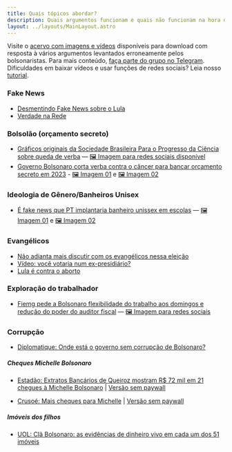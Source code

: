 ```yaml
---
title: Quais tópicos abordar?
description: Quais argumentos funcionam e quais não funcionam na hora de convencer os indecisos?
layout: ../layouts/MainLayout.astro
---
```


Visite o [acervo com imagens e vídeos](https://drive.google.com/drive/folders/10Y_vh5YJp06XPShryTgvNF7MGcmcPa5G) disponíveis para download com resposta à vários argumentos levantados erroneamente pelos bolsonaristas. Para mais conteúdo, [faça parte do grupo no Telegram](https://t.me/+fRKb1oBX6tMxNmMx). Dificuldades em baixar vídeos e usar funções de redes sociais? Leia nosso [tutorial](/tutorial).


### Fake News
- [Desmentindo Fake News sobre o Lula](https://docs.google.com/document/d/1iKY3u1C8g_G__6dyDuDF36Uziau3J7zY/edit)
- [Verdade na Rede](https://lula.com.br/verdade-na-rede/)

### Bolsolão (orçamento secreto)
- [Gráficos originais da Sociedade Brasileira Para o Progresso da Ciência sobre queda de verba](http://portal.sbpcnet.org.br/wp-content/uploads/2022/05/Tabelas-Comparativas-LOA-2022-Atualizado.pdf) — [🖼 Imagem para redes sociais disponível](https://drive.google.com/file/d/1ZZjFFgAbcmBdyjzeES6FGP4Qoq85-55j/view?usp=sharing)
- [Governo Bolsonaro corta verba contra o câncer para bancar orçamento secreto em 2023](https://www.estadao.com.br/politica/governo-bolsonaro-corta-verba-contra-o-cancer-para-bancar-orcamento-secreto-em-2023/) - [🖼 Imagem 01](https://drive.google.com/file/d/1mfUhyx-JYONoyf2qM-boc0O2YhCmzAp9/view?usp=sharing) e [🖼 Imagem 02](https://drive.google.com/file/d/1oz3Rh2fSFbK3TWA3ff1oZNouwDO8Kcy2/view?usp=sharing)

### Ideologia de Gênero/Banheiros Unisex
- [É fake news que PT implantaria banheiro unissex em escolas](https://lula.com.br/e-fake-news-que-pt-implantaria-banheiro-unissex-em-escolas/) — [🖼 Imagem 01](https://drive.google.com/file/d/1T0ujy1k7gwMHKCyxAfy24gqWQbrK4hcI/view?usp=sharing) e [🖼 Imagem 02](https://drive.google.com/file/d/1PEHNVEz11DDTuLFPwK4gXx2IUszF3cny/view?usp=sharing)

### Evangélicos
- [Não adianta mais discutir com os evangélicos nessa eleição](https://theintercept.com/2022/10/07/conversar-com-os-evangelicos-nao-surtira-efeito-agora/)
- [Vídeo: você votaria num ex-presidiário?](https://drive.google.com/file/d/1FaLnHOylIONXUmRn4hJMCcFSIJatTo01/view?usp=sharing)
- [Lula é contra o aborto](https://www1.folha.uol.com.br/poder/2022/10/lula-grava-video-diz-ser-contra-aborto-e-leva-pauta-de-costumes-a-tv.shtml)

### Exploração do trabalhador
- [Fiemg pede a Bolsonaro flexibilidade do trabalho aos domingos e redução do poder do auditor fiscal](https://www.hojeemdia.com.br/economiaefinancas/fiemg-pede-a-bolsonaro-flexibilidade-do-trabalho-aos-domingos-e-reduc-o-do-poder-do-auditor-fiscal-1.925303) — [🖼 Imagem para redes sociais](https://drive.google.com/file/d/1X3d7lj28fHsoRsH--b6InrLe1wy2Opgz/view?usp=sharing)


### Corrupção
- [Diplomatique: Onde está o governo sem corrupção de Bolsonaro?](https://diplomatique.org.br/onde-esta-o-governo-sem-corrupcao-de-bolsonaro/)

##### Cheques Michelle Bolsonaro
- [Estadão: Extratos Bancários de Queiroz mostram R$ 72 mil em 21 chegues à Michelle Bolsonaro](https://politica.estadao.com.br/blogs/fausto-macedo/extratos-bancarios-de-queiroz-mostram-cheques-a-primeira-dama-michelle-bolsonaro/)
| [Versão sem paywall](https://12ft.io/proxy?q=https%3A%2F%2Fpolitica.estadao.com.br%2Fblogs%2Ffausto-macedo%2Fextratos-bancarios-de-queiroz-mostram-cheques-a-primeira-dama-michelle-bolsonaro%2F)

- [Crusoé: Mais cheques para Michelle](https://crusoe.uol.com.br/edicoes/119/mais-cheques-para-michelle/)
| [Versão sem paywall](https://12ft.io/proxy?q=https%3A%2F%2Fcrusoe.uol.com.br%2Fedicoes%2F119%2Fmais-cheques-para-michelle%2F)

##### Imóveis dos filhos
- [UOL: Clã Bolsonaro: as evidências de dinheiro vivo em cada um dos 51 imóveis](https://noticias.uol.com.br/politica/ultimas-noticias/2022/09/09/como-rastreamos-que-o-cla-bolsonaro-pagou-com-dinheiro-vivo-51-imoveis.htm)


